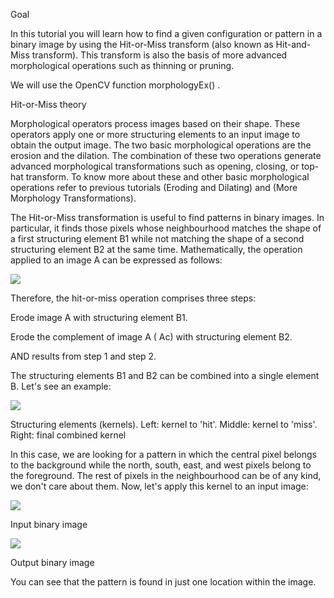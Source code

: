 Goal

In this tutorial you will learn how to find a given configuration or pattern in a binary image by using the Hit-or-Miss transform (also known as Hit-and-Miss transform). This transform is also the basis of more advanced morphological operations such as thinning or pruning.

We will use the OpenCV function morphologyEx() .

Hit-or-Miss theory

Morphological operators process images based on their shape. These operators apply one or more structuring elements to an input image to obtain the output image. The two basic morphological operations are the erosion and the dilation. The combination of these two operations generate advanced morphological transformations such as opening, closing, or top-hat transform. To know more about these and other basic morphological operations refer to previous tutorials (Eroding and Dilating) and (More Morphology Transformations).

The Hit-or-Miss transformation is useful to find patterns in binary images. In particular, it finds those pixels whose neighbourhood matches the shape of a first structuring element B1 while not matching the shape of a second structuring element B2 at the same time. Mathematically, the operation applied to an image A can be expressed as follows:

![](http://latex.codecogs.com/gif.latex?A\circledast{B}=(A\ominus{B_1})\cap(A^c\ominus{B_2}))

Therefore, the hit-or-miss operation comprises three steps:

Erode image A with structuring element B1.

Erode the complement of image A ( Ac) with structuring element B2.

AND results from step 1 and step 2.

The structuring elements B1 and B2 can be combined into a single element B. Let's see an example:

![](https://docs.opencv.org/4.1.0/hitmiss_kernels.png)

Structuring elements (kernels). Left: kernel to 'hit'. Middle: kernel to 'miss'. Right: final combined kernel

In this case, we are looking for a pattern in which the central pixel belongs to the background while the north, south, east, and west pixels belong to the foreground. The rest of pixels in the neighbourhood can be of any kind, we don't care about them. Now, let's apply this kernel to an input image:

![](https://docs.opencv.org/4.1.0/hitmiss_input.png)

Input binary image

![](https://docs.opencv.org/4.1.0/hitmiss_output.png)

Output binary image

You can see that the pattern is found in just one location within the image.